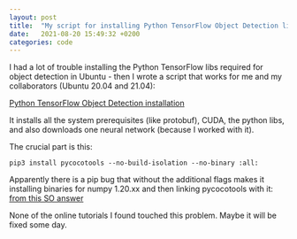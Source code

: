 ```yaml
---
layout: post
title:  "My script for installing Python TensorFlow Object Detection libs"
date:   2021-08-20 15:49:32 +0200
categories: code
---
```


I had a lot of trouble installing the Python TensorFlow libs required for object detection
in Ubuntu - then I wrote a script that works for me and my collaborators (Ubuntu 20.04 and 21.04):

[Python TensorFlow Object Detection installation](https://gist.github.com/zby/e3341751f54bc92ebcc1d9da08a9459a
)

It installs all the system prerequisites (like protobuf), CUDA, the python libs, and also downloads one neural network (because I worked with it).
<!--more-->

The crucial part is this:

`pip3 install pycocotools --no-build-isolation --no-binary :all:`

Apparently there is a pip bug that without the additional flags makes it installing binaries for numpy 1.20.xx and then linking pycocotools with it:
[from this SO answer](https://stackoverflow.com/questions/66060487/valueerror-numpy-ndarray-size-changed-may-indicate-binary-incompatibility-exp/66743692#66743692)

None of the online tutorials I found touched this problem. Maybe it will be fixed some day.

